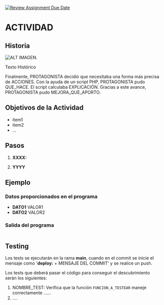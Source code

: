 [![Review Assignment Due Date](https://classroom.github.com/assets/deadline-readme-button-22041afd0340ce965d47ae6ef1cefeee28c7c493a6346c4f15d667ab976d596c.svg)](https://classroom.github.com/a/GN-oHfx-)
# ACTIVIDAD

## Historia

![ALT IMAGEN.](X.Y.jpg)

Texto Histórico

Finalmente, PROTAGONISTA decidió que necesitaba una forma más precisa de ACCIONES. Con la ayuda de un script PHP, PROTAGONISTA pudo QUE_HACE. El script calculaba EXPLICACIÓN. Gracias a este avance, PROTAGONISTA pudo MEJORA_QUE_APORTO.

## Objetivos de la Actividad

- item1
- item2
- ...

## Pasos

1. **XXXX:**

2. **YYYY**

## Ejemplo

### Datos proporcionados en el programa

- **DATO1** VALOR1
- **DATO2** VALOR2

### Salida del programa

```

```

## Testing

Los tests se ejecutarán en la rama **main**, cuando en el commit se inicie el mensaje como '**deploy:** + MENSAJE DEL COMMIT' y se realice un push.

Los tests que deberá pasar el código para conseguir el descubrimiento serán los siguientes:

1. NOMBRE_TEST: Verifica que la función `FUNCION_A_TESTEAR` maneje correctamente ......
2. ....

</div>
